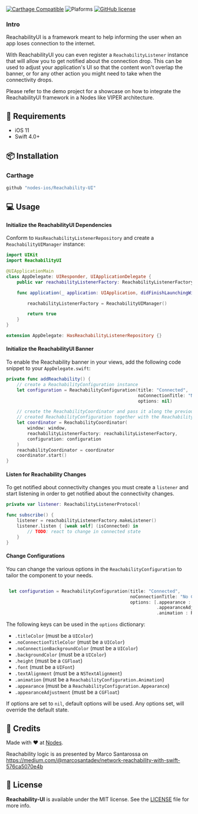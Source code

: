 [![Carthage Compatible](https://img.shields.io/badge/carthage-compatible-4BC51D.svg?style=flat)](https://github.com/Carthage/Carthage)
![Plaforms](https://img.shields.io/badge/platforms-iOS%20-lightgrey.svg)
[![GitHub license](https://img.shields.io/badge/license-MIT-blue.svg)](https://github.com/nodes-ios/Reachability-UI/blob/master/LICENSE)
### Intro

ReachabilityUI is a framework meant to help informing the user when an app loses connection  to the internet.

With ReachabilityUI you can even register a `ReachabilityListener` instance that will allow you to get notified about the connection drop. This can be used to adjust your application's UI so that the content won't overlap the banner, or for any other action you might need to take when the connectivity drops.

Please refer to the demo project for a showcase on how to integrate the ReachabilityUI framework in a Nodes like VIPER architecture.


## 📝 Requirements

- iOS 11
- Swift 4.0+

## 📦 Installation

### Carthage
~~~bash
github "nodes-ios/Reachability-UI"
~~~

## 💻 Usage

#### Initialize the ReachabilityUI Dependencies

Conform to `HasReachabilityListenerRepository` and create a `ReachabilityUIManager` instance:

```swift
import UIKit
import ReachabilityUI

@UIApplicationMain
class AppDelegate: UIResponder, UIApplicationDelegate {
    public var reachabilityListenerFactory: ReachabilityListenerFactoryProtocol!

    func application(_ application: UIApplication, didFinishLaunchingWithOptions launchOptions: [UIApplication.LaunchOptionsKey: Any]?) -> Bool {

        reachabilityListenerFactory = ReachabilityUIManager()

        return true
    }
}

extension AppDelegate: HasReachabilityListenerRepository {}
```

#### Initialize the ReachabilityUI Banner

To enable the Reachability banner in your views, add the following code snippet to your `AppDelegate.swift`:

```swift
private func addReachability() {
    // create a ReachabilityConfiguration instance  
    let configuration = ReachabilityConfiguration(title: "Connected",
                                                  noConnectionTitle: "No Connection",
                                                  options: nil)

    // create the ReachabilityCoordinator and pass it along the previously
    // created ReachabilityConfiguration together with the ReachabilityListenerFactoryProtocol
    let coordinator = ReachabilityCoordinator(
        window: window,
        reachabilityListenerFactory: reachabilityListenerFactory,
        configuration: configuration
    )
    reachabilityCoordinator = coordinator
    coordinator.start()
}
```

#### Listen for Reachability Changes
To get notified about connectivity changes you must create a `listener` and start listening in order to get notified about the connectivity changes.

```swift
private var listener: ReachabilityListenerProtocol!

func subscribe() {
    listener = reachabilityListenerFactory.makeListener()
    listener.listen { [weak self] (isConnected) in
        // TODO: react to change in connected state
    }
}

```

#### Change Configurations
You can change the various options in the `ReachabilityConfiguration` to tailor the component to your needs.
```swift

 let configuration = ReachabilityConfiguration(title: "Connected",
                                               noConnectionTitle: "No Connection",
                                               options: [.appearance : ReachabilityConfiguration.Appearance.bottom,
                                                         .appearanceAdjustment : CGFloat(-100),
                                                         .animation : ReachabilityConfiguration.Animation.slideAndFadeInOutFromBottom])

```

The following keys can be used in the `options` dictionary:
* `.titleColor` (must be a `UIColor`)
* `.noConnectionTitleColor` (must be a `UIColor`)
* `.noConnectionBackgroundColor` (must be a `UIColor`)
* `.backgroundColor` (must be a `UIColor`)
* `.height` (must be a `CGFloat`)
* `.font` (must be a `UIFont`)
* `.textAlignment` (must be a `NSTextAlignment`)
* `.animation` (must be a `ReachabilityConfiguration.Animation`)
* `.appearance` (must be a `ReachabilityConfiguration.Appearance`)
* `.appearanceAdjustment` (must be a `CGFloat`)

If options are set to `nil`, default options will be used. Any options set, will override the default state.

## 👥 Credits
Made with ❤️ at [Nodes](http://nodesagency.com).

Reachability logic is as presented by Marco Santarossa on https://medium.com/@marcosantadev/network-reachability-with-swift-576ca5070e4b

## 📄 License
**Reachability-UI** is available under the MIT license. See the [LICENSE](https://github.com/nodes-ios/Reachability-UI/blob/master/LICENSE) file for more info.
